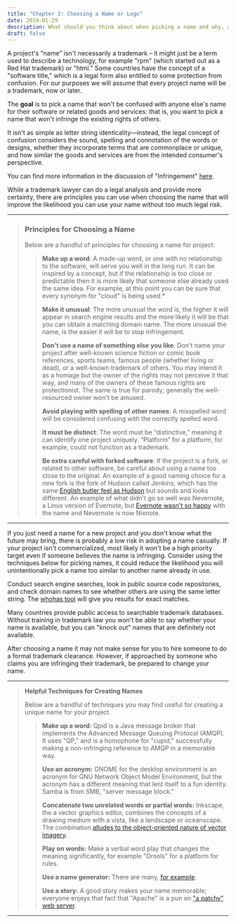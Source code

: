 ```yaml
---
title: "Chapter 2: Choosing a Name or Logo"
date: 2019-01-29
description: What should you think about when picking a name and why, along with some helpful techniques and tips. 
draft: false
---
```


A project's "name" isn't necessarily a trademark – it might just be a term used to describe a technology, for example "rpm" (which started out as a Red Hat trademark) or "html." Some countries have the concept of a "software title," which is a legal form also entitled to some protection from confusion. For our purposes we will assume that every project name will be a trademark, now or later.

The **goal** is to pick a name that won't be confused with anyone else's name for their software or related goods and services: that is, you want to pick a name that won't infringe the existing rights of others.

It isn't as simple as letter string identicality—instead, the legal concept of confusion considers the sound, spelling and connotation of the words or designs, whether they incorporate terms that are commonplace or unique, and how similar the goods and services are from the intended consumer's perspective.

You can find more information in the discussion of "Infringement" [here](https://fossmarks.org/post/7infringement/).

While a trademark lawyer can do a legal analysis and provide more certainty, there are principles you can use when choosing the name that will improve the likelihood you can use your name without too much legal risk.

---

> ### **Principles for Choosing a Name**
> 
> Below are a handful of principles for choosing a name for project:
> 
>> **Make up a word**: A made-up word, or one with no relationship to the software, will serve you well in the long run. It can be inspired by a concept, but if the relationship is too close or predictable then it is more likely that someone else already used the same idea. For example, at this point you can be sure that every synonym for "cloud" is being used.*
>>	
>> **Make it unusual**: The more unusual the word is, the higher it will appear in search engine results and the more likely it will be that you can obtain a matching domain name. The more unusual the name, is the easier it will be to stop infringement.
>> 
>> **Don't use a name of something else you like**: Don't name your project after well-known science fiction or comic book references, sports teams, famous people (whether living or dead), or a well-known trademark of others. You may intend it as a homage but the owner of the rights may not perceive it that way, and many of the owners of these famous rights are protectionist. The same is true for parody; generally the well-resourced owner won't be amused.
>> 
>> **Avoid playing with spelling of other names**: A misspelled word will be considered confusing with the correctly spelled word.
>> 
>> **It must be distinct**: The word must be “distinctive,” meaning it can identify one project uniquely. “Platform” for a platform, for example, could not function as a trademark.
>> 
>> **Be extra careful with forked software**: If the project is a fork, or related to other software, be careful about using a name too close to the original. An example of a good naming choice for a new fork is the fork of Hudson called Jenkins, which has the same [English butler feel as Hudson](https://jenkins.io/blog/2011/01/11/hudsons-future/) but sounds and looks different. An example of what didn't go so well was Nevernote, a Linux version of Evernote, but [Evernote wasn't so happy](https://sourceforge.net/p/nevernote/mailman/message/27112885/) with the name and Nevernote is now Nixnote.

--- 

If you just need a name for a new project and you don't know what the future may bring, there is probably a low risk in adopting a name casually. If your project isn't commercialized, most likely it won't be a high priority target even if someone believes the name is infringing. Consider using the techniques below for picking names, it could reduce the likelihood you will unintentionally pick a name too similar to another name already in use.

Conduct search engine searches, look in public source code repositories, and check domain names to see whether others are using the same letter string. The [whohas tool](http://www.philippwesche.org/200811/whohas/intro.html) will give you results for exact matches.

Many countries provide public access to searchable trademark databases. Without training in trademark law you won't be able to say whether your name is available, but you can "knock out" names that are definitely not available.

After choosing a name it may not make sense for you to hire someone to do a formal trademark clearance. However, if approached by someone who claims you are infringing their trademark, be prepared to change your name.

--- 

> **Helpful Techniques for Creating Names**
> 
> Below are a handful of techniques you may find useful for creating a unique name for your project.
>>**Make up a word:** Qpid is a Java message broker that implements the Advanced Message Queuing Protocol (AMQP). It uses "QP," and is a homophone for "cupid," successfully making a non-infringing reference to AMQP in a memorable way.
>>
>>**Use an acronym:** GNOME for the desktop environment is an acronym for GNU Network Object Model Environment, but the acronym has a different meaning that lent itself to a fun identity. Samba is from SMB, "server message block."
>>
>>**Concatenate two unrelated words or partial words:** Inkscape, the a vector graphics editor, combines the concepts of a drawing medium with a vista, like a landscape or oceanscape. The combination [alludes to the object-oriented nature of vector imagery](https://inkscape.org/learn/faq/#What_does_%22Inkscape%22_mean?).
>>
>>**Play on words:** Make a verbal word play that changes the meaning significantly, for example "Drools" for a platform for rules.
>>
>>**Use a name generator:** There are many, [for example](https://www.google.com/search?q=business%20name%20generator).
>>
>>**Use a story:** A good story makes your name memorable; everyone enjoys that fact that "Apache" is a pun on ["a patchy" web server](http://apache.org/foundation/faq.html#name).
--- 

